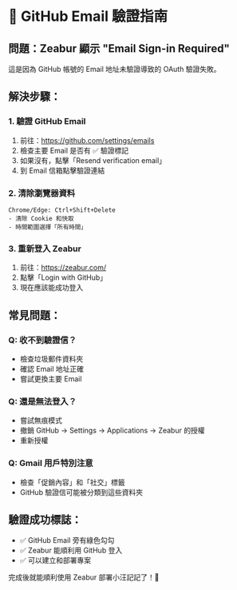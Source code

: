 # 🔧 GitHub Email 驗證指南

## 問題：Zeabur 顯示 "Email Sign-in Required"

這是因為 GitHub 帳號的 Email 地址未驗證導致的 OAuth 驗證失敗。

## 解決步驟：

### 1. 驗證 GitHub Email
1. 前往：https://github.com/settings/emails
2. 檢查主要 Email 是否有 ✅ 驗證標記
3. 如果沒有，點擊「Resend verification email」
4. 到 Email 信箱點擊驗證連結

### 2. 清除瀏覽器資料
```
Chrome/Edge: Ctrl+Shift+Delete
- 清除 Cookie 和快取
- 時間範圍選擇「所有時間」
```

### 3. 重新登入 Zeabur
1. 前往：https://zeabur.com/
2. 點擊「Login with GitHub」
3. 現在應該能成功登入

## 常見問題：

### Q: 收不到驗證信？
- 檢查垃圾郵件資料夾
- 確認 Email 地址正確
- 嘗試更換主要 Email

### Q: 還是無法登入？
- 嘗試無痕模式
- 撤銷 GitHub → Settings → Applications → Zeabur 的授權
- 重新授權

### Q: Gmail 用戶特別注意
- 檢查「促銷內容」和「社交」標籤
- GitHub 驗證信可能被分類到這些資料夾

## 驗證成功標誌：
- ✅ GitHub Email 旁有綠色勾勾
- ✅ Zeabur 能順利用 GitHub 登入
- ✅ 可以建立和部署專案

完成後就能順利使用 Zeabur 部署小汪記記了！🚀